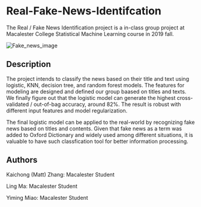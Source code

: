 # Real-Fake-News-Identifcation

The Real / Fake News Identification project is a in-class group project at Macalester College Statistical Machine Learning course in 2019 fall. 

![Fake_news_image](https://user-images.githubusercontent.com/94136772/156948498-88e3d455-94c3-45d1-84f4-65d3734afd04.jpg)

## Description

The project intends to classify the news based on their title and text using logistic, KNN, decision tree, and random forest models. The features for modeling are designed and defined our group baased on titles and texts. We finally figure out that the logistic model can generate the highest cross-validated / out-of-bag accuracy, around 82%. The result is robust with different input features and model regularization. 

The final logistic model can be applied to the real-world by recognizing fake news based on titles and contents. Given that fake news as a term was added to Oxford Dictionary and widely used among different situations, it is valuable to have such classfication tool for better information processing. 

## Authors

Kaichong (Matt) Zhang: Macalester Student

Ling Ma: Macalester Student 

Yiming Miao: Macalester Student

